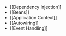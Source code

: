 - [[Dependency Injection]]
- [[Beans]]
- [[Application Context]]
- [[Autowiring]]
- [[Event Handling]]